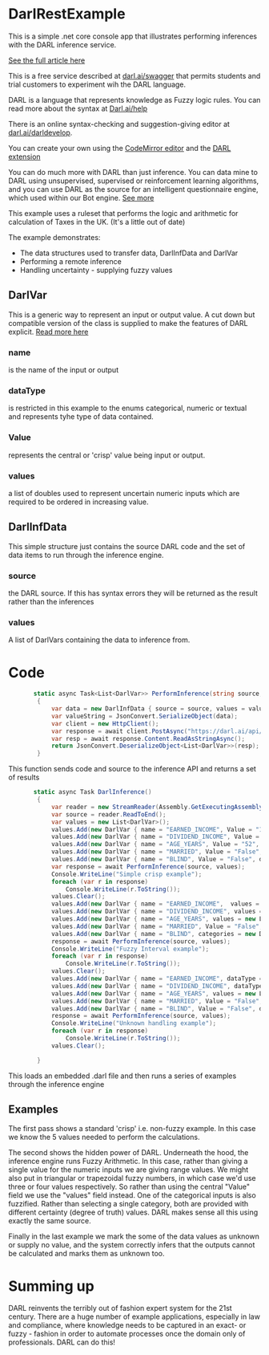
# DarlRestExample

This is a simple .net core console app that illustrates performing inferences with the DARL inference service.

[See the full article here](https://www.codeproject.com/Articles/1239707/The-DARL-language-and-its-online-Fuzzy-Logic-Exper)

This is a free service described at [darl.ai/swagger](http://darl.ai/swagger) that permits students and trial customers to experiment wih the DARL language.

DARL is a language that represents knowledge as Fuzzy logic rules. You can read more about the syntax at [Darl.ai/help](http://darl.ai/help/darl)

There is an online syntax-checking and suggestion-giving editor at [darl.ai/darldevelop](http://darl.ai/darldevelop).

You can create your own using the [CodeMirror editor](https://codemirror.net/) and the [DARL extension](https://github.com/drandysip/darl-codemirror) 

You can do much more with DARL than just inference. You can data mine to DARL using unsupervised, supervised or reinforcement learning algorithms, and you can use DARL as the source for an intelligent questionnaire engine, which used within our Bot engine. [See more](http://darl.ai)

This example uses a ruleset that performs the logic and arithmetic for calculation of Taxes in the UK. (It's a little out of date)

The example demonstrates:
* The data structures used to transfer data, DarlInfData and DarlVar
* Performing a remote inference
* Handling uncertainty - supplying fuzzy values

## DarlVar
This is a generic way to represent an input or output value. A cut down but compatible version of the class is supplied to make the features of DARL explicit. [Read more here](https://www.darl.ai/help/darlvar)

### name 
is the name of the input or output

### dataType
is restricted in this example to the enums categorical, numeric or textual and represents tyhe type of data contained.

### Value
represents the central or 'crisp' value being input or output.

### values
a list of doubles used to represent uncertain numeric inputs which are required to be ordered in increasing value.

## DarlInfData
This simple structure just contains the source DARL code and the set of data items to run through the inference engine.

### source
the DARL source. If this has syntax errors they will be returned as the result rather than the inferences

### values
A list of DarlVars containing the data to inference from.

# Code
```C#
       static async Task<List<DarlVar>> PerformInference(string source, List<DarlVar> values)
        {
            var data = new DarlInfData { source = source, values = values };
            var valueString = JsonConvert.SerializeObject(data);
            var client = new HttpClient();
            var response = await client.PostAsync("https://darl.ai/api/Linter/DarlInf", new StringContent(valueString, Encoding.UTF8, "application/json"));
            var resp = await response.Content.ReadAsStringAsync();
            return JsonConvert.DeserializeObject<List<DarlVar>>(resp);
        }
```
This function sends code and source to the inference API and returns a set of results

```C#
       static async Task DarlInference()
        {
            var reader = new StreamReader(Assembly.GetExecutingAssembly().GetManifestResourceStream("DarlRestExample.UKTaxNI.darl"));
            var source = reader.ReadToEnd();
            var values = new List<DarlVar>();
            values.Add(new DarlVar { name = "EARNED_INCOME", Value = "15600", dataType = DarlVar.DataType.numeric });
            values.Add(new DarlVar { name = "DIVIDEND_INCOME", Value = "15600", dataType = DarlVar.DataType.numeric });
            values.Add(new DarlVar { name = "AGE_YEARS", Value = "52", dataType = DarlVar.DataType.numeric });
            values.Add(new DarlVar { name = "MARRIED", Value = "False", dataType = DarlVar.DataType.categorical });
            values.Add(new DarlVar { name = "BLIND", Value = "False", dataType = DarlVar.DataType.categorical });
            var response = await PerformInference(source, values);
            Console.WriteLine("Simple crisp example");
            foreach (var r in response)
                Console.WriteLine(r.ToString());
            values.Clear();
            values.Add(new DarlVar { name = "EARNED_INCOME",  values = new List<double> { 12000.0, 18000.0 }, dataType = DarlVar.DataType.numeric });
            values.Add(new DarlVar { name = "DIVIDEND_INCOME", values = new List<double> { 18000.0, 19000.0 }, dataType = DarlVar.DataType.numeric });
            values.Add(new DarlVar { name = "AGE_YEARS", values = new List<double> { 37.0, 42.0 }, dataType = DarlVar.DataType.numeric });
            values.Add(new DarlVar { name = "MARRIED", Value = "False", dataType = DarlVar.DataType.categorical });
            values.Add(new DarlVar { name = "BLIND", categories = new Dictionary<string, double> { { "True", 0.7 }, { "False", 0.3 } }, dataType = DarlVar.DataType.categorical });
            response = await PerformInference(source, values);
            Console.WriteLine("Fuzzy Interval example");
            foreach (var r in response)
                Console.WriteLine(r.ToString());
            values.Clear();
            values.Add(new DarlVar { name = "EARNED_INCOME", dataType = DarlVar.DataType.numeric });
            values.Add(new DarlVar { name = "DIVIDEND_INCOME", dataType = DarlVar.DataType.numeric, Value = "33000", unknown = true });
            values.Add(new DarlVar { name = "AGE_YEARS", values = new List<double> { 37.0, 42.0 }, dataType = DarlVar.DataType.numeric });
            values.Add(new DarlVar { name = "MARRIED", Value = "False", dataType = DarlVar.DataType.categorical });
            values.Add(new DarlVar { name = "BLIND", Value = "False", dataType = DarlVar.DataType.categorical });
            response = await PerformInference(source, values);
            Console.WriteLine("Unknown handling example");
            foreach (var r in response)
                Console.WriteLine(r.ToString());
            values.Clear();

        }
```
This loads an embedded .darl file and then runs a series of examples through the inference engine

## Examples
The first pass shows a standard 'crisp' i.e. non-fuzzy example. In this case we know the 5 values needed to perform the calculations.

The second shows the hidden power of DARL. Underneath the hood, the inference engine runs Fuzzy Arithmetic. In this case, rather than giving a single value for the numeric inputs we are giving range values. We might also put in triangular or trapezoidal fuzzy numbers, in which case we'd use three or four values respectively. So rather than using the central "Value" field we use the "values" field instead. One of the categorical inputs is also fuzzified. Rather than selecting a single category, both are provided with different certainty (degree of truth) values. DARL makes sense all this using exactly the same source.

Finally in the last example we mark the some of the data values as unknown or supply no value, and the system correctly infers that the outputs cannot be calculated and marks them as unknown too.

# Summing up

DARL reinvents the terribly out of fashion expert system for the 21st century. There are a huge number of example applications, especially in law and compliance, where knowledge needs to be captured in an exact- or fuzzy - fashion in order to automate processes once the domain only of professionals. DARL can do this!




